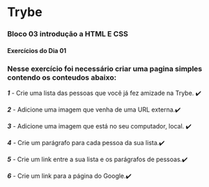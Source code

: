 # Trybe	

### Bloco 03 introdução a HTML E CSS
#### Exercícios do Dia 01

### Nesse exercício foi necessário criar uma pagina simples contendo os conteudos abaixo:
	
***1*** - Crie uma lista das pessoas que você já fez amizade na Trybe. :heavy_check_mark:

***2*** - Adicione uma imagem que venha de uma URL externa.:heavy_check_mark:

***3***  - Adicione uma imagem que está no seu computador, local.	:heavy_check_mark:

***4***   - Crie um parágrafo para cada pessoa da sua lista.:heavy_check_mark:

***5*** - Crie um link entre a sua lista e os parágrafos de pessoas.:heavy_check_mark:

***6*** - Crie um link para a página do Google.:heavy_check_mark:
